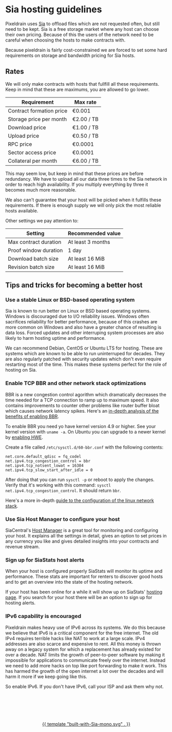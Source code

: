 # Sia hosting guidelines

Pixeldrain uses [Sia](https://sia.tech) to offload files which are not requested
often, but still need to be kept. Sia is a free storage market where any host
can choose their own pricing. Because of this the users of the network need to
be careful when choosing the hosts to make contracts with.

Because pixeldrain is fairly cost-constrained we are forced to set some hard
requirements on storage and bandwidth pricing for Sia hosts.

## Rates

We will only make contracts with hosts that fullfill all these requirements.
Keep in mind that these are maximums, you are allowed to go lower.

| Requirement              | Max rate       |
|--------------------------|----------------|
| Contract formation price | €0.001         |
| Storage price per month  | €2.00 / TB     |
| Download price           | €1.00 / TB     |
| Upload price             | €0.50 / TB     |
| RPC price                | €0.0001        |
| Sector access price      | €0.0001        |
| Collateral per month     | €6.00 / TB     |

This may seem low, but keep in mind that these prices are before redundancy. We
have to upload all our data three times to the Sia network in order to reach
high availability. If you multiply everything by three it becomes much more
reasonable.

We also can't guarantee that your host will be picked when it fulfills these
requirements. If there is enough supply we will only pick the most reliable
hosts available.

Other settings we pay attention to:

| Setting               | Recommended value |
|-----------------------|-------------------|
| Max contract duration | At least 3 months |
| Proof window duration | 1 day             |
| Download batch size   | At least 16 MiB   |
| Revision batch size   | At least 16 MiB   |

## Tips and tricks for becoming a better host

### Use a stable Linux or BSD-based operating system

Sia is known to run better on Linux or BSD based operating systems. Windows is
discouraged due to I/O reliability issues. Windows often sacrifices reliability
for better performance, because of this crashes are more common on Windows and
also have a greater chance of resulting is data loss. Forced updates and other
interruping system processes are also likely to harm hosting uptime and
performance.

We can recommend Debian, CentOS or Ubuntu LTS for hosting. These are systems
which are known to be able to run uninterruped for decades. They are also
regularly patched with security updates which don't even require restarting most
of the time. This makes these systems perfect for the role of hosting on Sia.

### Enable TCP BBR and other network stack optimizations

BBR is a new congestion control agorithm which dramatically decreases the time
needed for a TCP connection to ramp up to maximum speed. It also contains
improvements to counter other problems like router buffer bloat which causes
network latency spikes. Here's an [in-depth analysis of the benefits of enabling
BBR](https://blog.apnic.net/2017/05/09/bbr-new-kid-tcp-block/).

To enable BBR you need yo have kernel version 4.9 or higher. See your kernel
version with `uname -a`. On Ubuntu you can upgrade to a newer kernel by
[enabling HWE](https://wiki.ubuntu.com/Kernel/LTSEnablementStack).

Create a file called `/etc/sysctl.d/60-bbr.conf` with the following contents:

```
net.core.default_qdisc = fq_codel
net.ipv4.tcp_congestion_control = bbr
net.ipv4.tcp_notsent_lowat = 16384
net.ipv4.tcp_slow_start_after_idle = 0
```

After doing that you can run `sysctl -p` or reboot to apply the changes. Verify
that it's working with this command: `sysctl net.ipv4.tcp_congestion_control`.
It should return `bbr`.

Here's a more in-depth [guide to the configuration of the linux network
stack](https://www.cyberciti.biz/cloud-computing/increase-your-linux-server-internet-speed-with-tcp-bbr-congestion-control/).

### Use Sia Host Manager to configure your host

SiaCentral's [Host Manager](https://siacentral.com/host-manager) is a great tool
for monitoring and configuring your host. It explains all the settings in
detail, gives an option to set prices in any currency you like and gives
detailed insights into your contracts and revenue stream.

### Sign up for SiaStats host alerts

When your host is configured properly SiaStats will monitor its uptime and
performance. These stats are important for renters to discover good hosts and to
get an overview into the state of the hosting network.

If your host has been online for a while it will show up on SiaStats' [hosting
page](https://siastats.info/hosts). If you search for your host there will be an
option to sign up for hosting alerts.

### IPv6 capability is encouraged

Pixeldrain makes heavy use of IPv6 across its systems. We do this because we
believe that IPv6 is a critical component for the free internet. The old IPv4
requires terrible hacks like NAT to work at a large scale. IPv4 addresses are
also scarce and expensive to rent. All this money is thrown away on a legacy
system for which a replacement has already existed for over a decade. NAT limits
the growth of peer-to-peer software by making it impossible for applications to
communicate freely over the internet. Instead we need to add more hacks on top
like port forwarding to make it work. This has harmed the growth of the open
internet a lot over the decades and will harm it more if we keep going like
this.

So enable IPv6. If you don't have IPv6, call your ISP and ask them why not.

<div style="margin-top: 100px; height: 128px; text-align: center;">
<a href="https://sia.tech/">{{ template "built-with-Sia-mono.svg" . }}</a>
</div>
